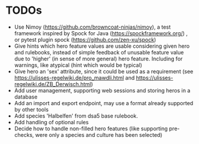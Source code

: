 [//]: # (TODO work on those TODOs)

# TODOs

* Use Nimoy (https://github.com/browncoat-ninjas/nimoy), a test framework inspired by Spock for Java (https://spockframework.org/)
  , or pytest plugin spock (https://github.com/zen-xu/spock)
* Give hints which hero feature values are usable considering given hero and rulebooks, instead of simple feedback of unusable
  feature value due to 'higher' (in sense of more general) hero feature. Including for warnings, like atypical (hint which would
  be typical)
* Give hero an 'sex' attribute, since it could be used as a requirement (see https://ulisses-regelwiki.de/pro_mawdli.html
  and https://ulisses-regelwiki.de/ZB_Derwisch.html)
* Add user management, supporting web sessions and storing heros in a database
* Add an import and export endpoint, may use a format already supported by other tools
* Add species 'Halbelfen' from dsa5 base rulebook.
* Add handling of optional rules
* Decide how to handle non-filled hero features (like supporting pre-checks, were only a species and culture has been selected)
